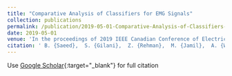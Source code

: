 ```yaml
---
title: "Comparative Analysis of Classifiers for EMG Signals"
collection: publications
permalink: /publication/2019-05-01-Comparative-Analysis-of-Classifiers-for-EMG-Signals
date: 2019-05-01
venue: 'In the proceedings of 2019 IEEE Canadian Conference of Electrical and Computer Engineering (CCECE)'
citation: ' B. {Saeed},  S. {Gilani},  Z. {Rehman},  M. {Jamil},  A. {Waris},  M. {Khan}, &quot;Comparative Analysis of Classifiers for EMG Signals.&quot; In the proceedings of 2019 IEEE Canadian Conference of Electrical and Computer Engineering (CCECE), 2019.'
---
```

Use [Google Scholar](https://scholar.google.com/scholar?q=Comparative+Analysis+of+Classifiers+for+EMG+Signals){:target="_blank"} for full citation
